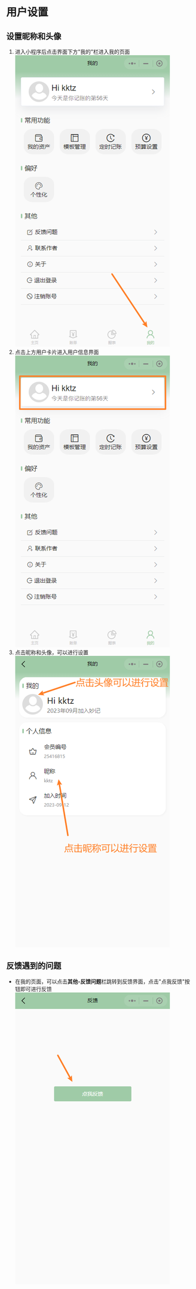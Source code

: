 # 用户设置
## 设置昵称和头像
1. 进入小程序后点击界面下方"我的"栏进入我的页面  
![用户界面](./userPage.png)
2. 点击上方用户卡片进入用户信息界面  
![用户界面](./userPage2.png)
3. 点击昵称和头像，可以进行设置  
![用户界面](./userPage3.png)

## 反馈遇到的问题
- 在我的页面，可以点击**其他-反馈问题**栏跳转到反馈界面，点击"点我反馈"按钮即可进行反馈
![反馈](./userPage4.png)
